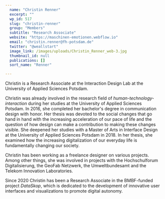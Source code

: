 ```yaml
---
  name: "Christin Renner"
  excerpt: ""
  wp_id: 517
  slug: "christin-renner"
  group: "Members"
  subtitle: "Research Associate"
  website: "https://maschinen-emotionen.webflow.io"
  email: "christin.renner@fh-potsdam.de"
  twitter: "@weallstart"
  image_link: /images/uploads/Christin_Renner_web-3.jpg
  thumbnail_id: null
  publications: []
  sort_name: "Renner"

---
```

Christin is a Research Associate at the Interaction Design Lab at the University of Applied Sciences Potsdam.

Christin was already involved in the research field of <i>human-technology-interaction</i> during her studies at the University of Applied Sciences Potsdam. In 2016, she completed her bachelor's degree in communication design with honor. Her thesis was devoted to the social changes that go hand in hand with the increasing acceleration of our pace of life and the question of how design can make a contribution to making these changes visible. She deepened her studies with a Master of Arts in Interface Design at the University of Applied Sciences Potsdam in 2018. In her thesis, she examined how the increasing digitalization of our everyday life is fundamentally changing our society.

Christin has been working as a freelance designer on various projects. Among other things, she was involved in projects with the Hochschulforum Digitalisierung, the GeoFab Netzwerk, the Umweltbundesamt and the Telekom Innovation Laboratories.

Since 2020 Christin has been a Research Associate in the BMBF-funded project <i>DataSkop</i>, which is dedicated to the development of innovative user interfaces and visualizations to promote digital autonomy.